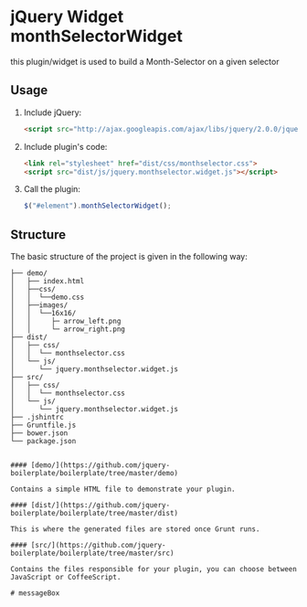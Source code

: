 
# jQuery Widget monthSelectorWidget

this plugin/widget is used to build a Month-Selector on a given selector

## Usage

1. Include jQuery:

	```html
	<script src="http://ajax.googleapis.com/ajax/libs/jquery/2.0.0/jquery.min.js"></script>
	```

2. Include plugin's code:

	```html
	<link rel="stylesheet" href="dist/css/monthselector.css">
	<script src="dist/js/jquery.monthselector.widget.js"></script>
	```

3. Call the plugin:

	```javascript
	$("#element").monthSelectorWidget();
	```

## Structure

The basic structure of the project is given in the following way:

```
├── demo/
│   ├── index.html
│   ├──css/
│   │  └──demo.css
│   ├──images/
│   │  └──16x16/
│   │     ├─ arrow_left.png
│   │     └─ arrow_right.png
├── dist/
│   ├── css/
│   │  └── monthselector.css
│   └── js/
│      └── jquery.monthselector.widget.js
├── src/
│   ├── css/
│   │  └── monthselector.css
│   └── js/
│      └── jquery.monthselector.widget.js
├── .jshintrc
├── Gruntfile.js
├── bower.json
└── package.json


#### [demo/](https://github.com/jquery-boilerplate/boilerplate/tree/master/demo)

Contains a simple HTML file to demonstrate your plugin.

#### [dist/](https://github.com/jquery-boilerplate/boilerplate/tree/master/dist)

This is where the generated files are stored once Grunt runs.

#### [src/](https://github.com/jquery-boilerplate/boilerplate/tree/master/src)

Contains the files responsible for your plugin, you can choose between JavaScript or CoffeeScript.

# messageBox
